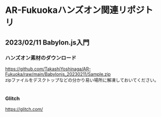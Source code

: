 # AR-Fukuokaハンズオン関連リポジトリ
## 2023/02/11 Babylon.js入門 
### ハンズオン素材のダウンロード
https://github.com/TakashiYoshinaga/AR-Fukuoka/raw/main/Babylonjs_20230211/Sample.zip
<br>
zipファイルをデスクトップなどの分かり易い場所に解凍しておいてください。
<br><br>
### Glitch

https://glitch.com/
<br>
<br>
